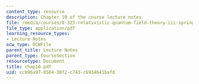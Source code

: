 ```yaml
---
content_type: resource
description: Chapter 10 of the course lecture notes.
file: /media/courses/8-325-relativistic-quantum-field-theory-iii-spring-2003/ccb96a97056430f2c743c6934641bafd_chap10.pdf
file_type: application/pdf
learning_resource_types:
- Lecture Notes
ocw_type: OCWFile
parent_title: Lecture Notes
parent_type: CourseSection
resourcetype: Document
title: chap10.pdf
uid: ccb96a97-0564-30f2-c743-c6934641bafd
---
```

